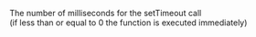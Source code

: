 The number of milliseconds for the setTimeout call
<br />
(if less than or equal to 0 the function is executed immediately)

